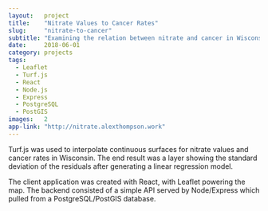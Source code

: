 ```yaml
---
layout:   project
title:    "Nitrate Values to Cancer Rates"
slug:     "nitrate-to-cancer"
subtitle: "Examining the relation between nitrate and cancer in Wisconsin"
date:     2018-06-01
category: projects
tags:
  - Leaflet
  - Turf.js
  - React
  - Node.js
  - Express
  - PostgreSQL
  - PostGIS
images:   2
app-link: "http://nitrate.alexthompson.work"
---
```

Turf.js was used to interpolate continuous surfaces for nitrate values and cancer rates in Wisconsin. The end result was a layer showing the standard deviation of the residuals after generating a linear regression model. 

The client application was created with React, with Leaflet powering the map. The backend consisted of a simple API served by Node/Express which pulled from a PostgreSQL/PostGIS database.